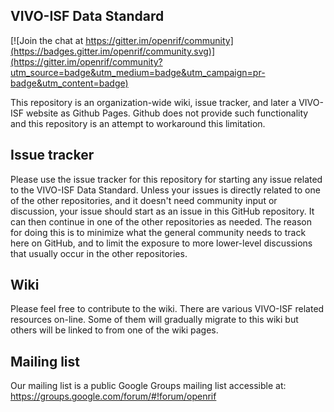 VIVO-ISF Data Standard
------

[![Join the chat at https://gitter.im/openrif/community](https://badges.gitter.im/openrif/community.svg)](https://gitter.im/openrif/community?utm_source=badge&utm_medium=badge&utm_campaign=pr-badge&utm_content=badge)

This repository is an organization-wide wiki, issue tracker, and later a VIVO-ISF website as Github Pages. Github does not provide such functionality and this repository is an attempt to workaround this limitation.

Issue tracker
------

Please use the issue tracker for this repository for starting any issue related to the VIVO-ISF Data Standard. Unless your issues is directly related to one of the other repositories, and it doesn't need community input or discussion, your issue should start as an issue in this GitHub repository. It can then continue in one of the other repositories as needed. The reason for doing this is to minimize what the general community needs to track here on GitHub, and to limit the exposure to more lower-level discussions that usually occur in the other repositories.

Wiki
----

Please feel free to contribute to the wiki. There are various VIVO-ISF related resources on-line. Some of them will gradually migrate to this wiki but others will be linked to from one of the wiki pages.

Mailing list
------

Our mailing list is a public Google Groups mailing list accessible  at: https://groups.google.com/forum/#!forum/openrif
